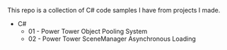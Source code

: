 This repo is a collection of C# code samples I have from projects I made.

* C#
  * 01 - Power Tower Object Pooling System
  * 02 - Power Tower SceneManager Asynchronous Loading
